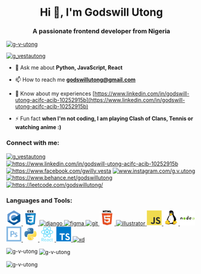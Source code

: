 <h1 align="center">Hi 👋, I'm Godswill Utong</h1>
<h3 align="center">A passionate frontend developer from Nigeria</h3>

<p align="left"> <a href="https://github.com/ryo-ma/github-profile-trophy"><img src="https://github-profile-trophy.vercel.app/?username=g-v-utong" alt="g-v-utong" /></a> </p>

<p align="left"> <a href="https://twitter.com/g_vestautong" target="blank"><img src="https://img.shields.io/twitter/follow/g_vestautong?logo=twitter&style=for-the-badge" alt="g_vestautong" /></a> </p>

- 💬 Ask me about **Python, JavaScript, React**

- 📫 How to reach me **godswillutong@gmail.com**

- 📄 Know about my experiences [https://www.linkedin.com/in/godswill-utong-acifc-acib-10252915b](https://www.linkedin.com/in/godswill-utong-acifc-acib-10252915b)

- ⚡ Fun fact **when I'm not coding, I am playing Clash of Clans, Tennis or watching anime :)**

<h3 align="left">Connect with me:</h3>
<p align="left">
<a href="https://twitter.com/g_vestautong" target="blank"><img align="center" src="https://raw.githubusercontent.com/rahuldkjain/github-profile-readme-generator/master/src/images/icons/Social/twitter.svg" alt="g_vestautong" height="30" width="40" /></a>
<a href="https://linkedin.com/in/https://www.linkedin.com/in/godswill-utong-acifc-acib-10252915b" target="blank"><img align="center" src="https://raw.githubusercontent.com/rahuldkjain/github-profile-readme-generator/master/src/images/icons/Social/linked-in-alt.svg" alt="https://www.linkedin.com/in/godswill-utong-acifc-acib-10252915b" height="30" width="40" /></a>
<a href="https://fb.com/https://www.facebook.com/gwilly.vesta" target="blank"><img align="center" src="https://raw.githubusercontent.com/rahuldkjain/github-profile-readme-generator/master/src/images/icons/Social/facebook.svg" alt="https://www.facebook.com/gwilly.vesta" height="30" width="40" /></a>
<a href="https://instagram.com/www.instagram.com/g.v.utong" target="blank"><img align="center" src="https://raw.githubusercontent.com/rahuldkjain/github-profile-readme-generator/master/src/images/icons/Social/instagram.svg" alt="www.instagram.com/g.v.utong" height="30" width="40" /></a>
<a href="https://www.behance.net/https://www.behance.net/godswillutong" target="blank"><img align="center" src="https://raw.githubusercontent.com/rahuldkjain/github-profile-readme-generator/master/src/images/icons/Social/behance.svg" alt="https://www.behance.net/godswillutong" height="30" width="40" /></a>
<a href="https://www.leetcode.com/https://leetcode.com/godswillutong/" target="blank"><img align="center" src="https://raw.githubusercontent.com/rahuldkjain/github-profile-readme-generator/master/src/images/icons/Social/leet-code.svg" alt="https://leetcode.com/godswillutong/" height="30" width="40" /></a>
</p>

<h3 align="left">Languages and Tools:</h3>
<p align="left"> <a href="https://www.cprogramming.com/" target="_blank" rel="noreferrer"> <img src="https://raw.githubusercontent.com/devicons/devicon/master/icons/c/c-original.svg" alt="c" width="40" height="40"/> </a> <a href="https://www.w3schools.com/css/" target="_blank" rel="noreferrer"> <img src="https://raw.githubusercontent.com/devicons/devicon/master/icons/css3/css3-original-wordmark.svg" alt="css3" width="40" height="40"/> </a> <a href="https://www.djangoproject.com/" target="_blank" rel="noreferrer"> <img src="https://cdn.worldvectorlogo.com/logos/django.svg" alt="django" width="40" height="40"/> </a> <a href="https://www.figma.com/" target="_blank" rel="noreferrer"> <img src="https://www.vectorlogo.zone/logos/figma/figma-icon.svg" alt="figma" width="40" height="40"/> </a> <a href="https://git-scm.com/" target="_blank" rel="noreferrer"> <img src="https://www.vectorlogo.zone/logos/git-scm/git-scm-icon.svg" alt="git" width="40" height="40"/> </a> <a href="https://www.w3.org/html/" target="_blank" rel="noreferrer"> <img src="https://raw.githubusercontent.com/devicons/devicon/master/icons/html5/html5-original-wordmark.svg" alt="html5" width="40" height="40"/> </a> <a href="https://www.adobe.com/in/products/illustrator.html" target="_blank" rel="noreferrer"> <img src="https://www.vectorlogo.zone/logos/adobe_illustrator/adobe_illustrator-icon.svg" alt="illustrator" width="40" height="40"/> </a> <a href="https://developer.mozilla.org/en-US/docs/Web/JavaScript" target="_blank" rel="noreferrer"> <img src="https://raw.githubusercontent.com/devicons/devicon/master/icons/javascript/javascript-original.svg" alt="javascript" width="40" height="40"/> </a> <a href="https://www.linux.org/" target="_blank" rel="noreferrer"> <img src="https://raw.githubusercontent.com/devicons/devicon/master/icons/linux/linux-original.svg" alt="linux" width="40" height="40"/> </a> <a href="https://nodejs.org" target="_blank" rel="noreferrer"> <img src="https://raw.githubusercontent.com/devicons/devicon/master/icons/nodejs/nodejs-original-wordmark.svg" alt="nodejs" width="40" height="40"/> </a> <a href="https://www.photoshop.com/en" target="_blank" rel="noreferrer"> <img src="https://raw.githubusercontent.com/devicons/devicon/master/icons/photoshop/photoshop-line.svg" alt="photoshop" width="40" height="40"/> </a> <a href="https://www.python.org" target="_blank" rel="noreferrer"> <img src="https://raw.githubusercontent.com/devicons/devicon/master/icons/python/python-original.svg" alt="python" width="40" height="40"/> </a> <a href="https://reactjs.org/" target="_blank" rel="noreferrer"> <img src="https://raw.githubusercontent.com/devicons/devicon/master/icons/react/react-original-wordmark.svg" alt="react" width="40" height="40"/> </a> <a href="https://www.typescriptlang.org/" target="_blank" rel="noreferrer"> <img src="https://raw.githubusercontent.com/devicons/devicon/master/icons/typescript/typescript-original.svg" alt="typescript" width="40" height="40"/> </a> <a href="https://www.adobe.com/products/xd.html" target="_blank" rel="noreferrer"> <img src="https://cdn.worldvectorlogo.com/logos/adobe-xd.svg" alt="xd" width="40" height="40"/> </a> </p>

<p><img align="left" src="https://github-readme-stats.vercel.app/api/top-langs?username=g-v-utong&show_icons=true&locale=en&layout=compact" alt="g-v-utong" /></p>

<p>&nbsp;<img align="center" src="https://github-readme-stats.vercel.app/api?username=g-v-utong&show_icons=true&locale=en" alt="g-v-utong" /></p>

<p><img align="center" src="https://github-readme-streak-stats.herokuapp.com/?user=g-v-utong&" alt="g-v-utong" /></p>
